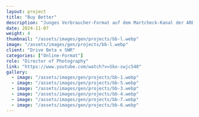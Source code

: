 ```yaml
---
layout: project
title: "Buy Better"
description: "Junges Verbraucher-Format auf dem Martcheck-Kanal der ARD."
date: 2024-11-07
weight: 4
thumbnail: "/assets/images/gen/projects/bb-l.webp"
image: "/assets/images/gen/projects/bb-l.webp"
client: "Drive Beta x SWR"
categories: ["Online-Format"]
role: "Director of Photography"
link: "https://www.youtube.com/watch?v=Sko-swjcS40"
gallery:
  - image: "/assets/images/gen/projects/bb-1.webp"
  - image: "/assets/images/gen/projects/bb-5.webp"
  - image: "/assets/images/gen/projects/bb-3.webp"
  - image: "/assets/images/gen/projects/bb-4.webp"
  - image: "/assets/images/gen/projects/bb-7.webp"
  - image: "/assets/images/gen/projects/bb-6.webp"
---
```


